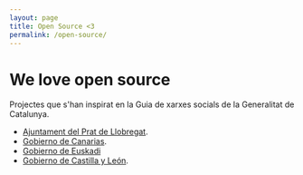 ```yaml
---
layout: page
title: Open Source <3
permalink: /open-source/
---
```


# We love open source
Projectes que s'han inspirat en la Guia de xarxes socials de la Generalitat de Catalunya.

- [Ajuntament del Prat de Llobregat](http://www.slideshare.net/AjuntamentdelPrat/guia-de-xarxes-socials-de-lajuntament-del-prat-de-llobregat).  
- [Gobierno de Canarias](http://www.gobcan.es/identidadgrafica/manual_identidad_grafica/manual_desglosado/redes_sociales_guia_estilo.pdf).  
- [Gobierno de Euskadi](http://bideoak2.euskadi.net/redesyblogs/guia_usos_y_estilos_en_rrss_del_ejgv/guia_de_usos_y_estilo_en_las_redes_sociales_del_gobierno_vasco_v2.pdf)  
- [Gobierno de Castilla y León](http://www.gobiernoabierto.jcyl.es/web/jcyl/binarios/504/92/guia%20RRSS%202015%20INTERACTIVO.pdf).  

